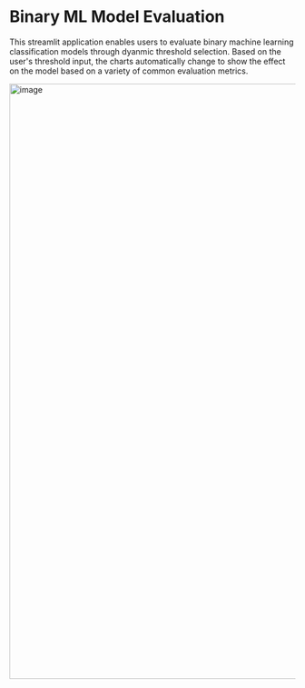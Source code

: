 # Binary ML Model Evaluation
This streamlit application enables users to evaluate binary machine learning classification models through dyanmic threshold selection. Based on the user's threshold input, the charts automatically change to show the effect on the model based on a variety of common evaluation metrics. 

<img width="1048" alt="image" src="https://github.com/jrpettus/model-evaluation/assets/11303737/c5cd763c-895e-4828-88b0-9dc1918a195f">
